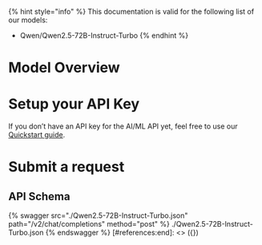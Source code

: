 [#references:start]: <> ({ "template": "openapi" })
{% hint style="info" %}
This documentation is valid for the following list of our models:
* Qwen/Qwen2.5-72B-Instruct-Turbo
{% endhint %}

# Model Overview


# Setup your API Key
If you don’t have an API key for the AI/ML API yet, feel free to use our [Quickstart guide](https://docs.aimlapi.com/quickstart/setting-up).

# Submit a request
## API Schema
{% swagger src="./Qwen2.5-72B-Instruct-Turbo.json" path="/v2/chat/completions" method="post" %}
./Qwen2.5-72B-Instruct-Turbo.json
{% endswagger %}
[#references:end]: <> ({})